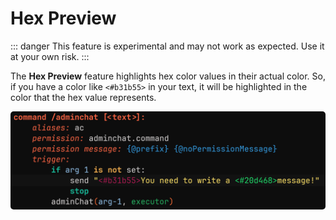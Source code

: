 ﻿---
prev:
   text: 'Experiments - Projects'
   link: '/usage/experiments/projects'
next: 
   text: 'Extensions - Analyzer'
   link: '/addons/analyzer'
---

# Hex Preview

::: danger
This feature is experimental and may not work as expected. Use it at your own risk.
:::

The **Hex Preview** feature highlights hex color values in their actual color.
So, if you have a color like `<#b31b55>` in your text, it will be highlighted in the color that the hex value represents.

<img src="./images/hex-preview.png" alt="Settings window" style="border-radius: 5px;" />
